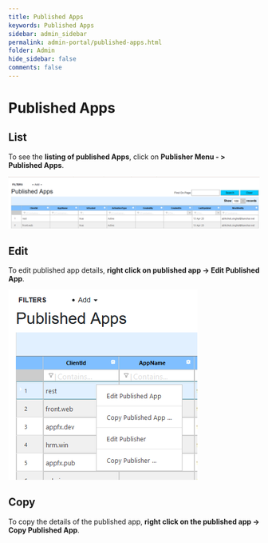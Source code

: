 ```yaml
---
title: Published Apps
keywords: Published Apps
sidebar: admin_sidebar
permalink: admin-portal/published-apps.html
folder: Admin
hide_sidebar: false
comments: false
---
```


# Published Apps

## List

To see the **listing of published Apps**, click on **Publisher Menu - > Published Apps**.

![](/images/PublishedApps.png)

## Edit

To edit published app details, **right click on published app -> Edit Published App**.

![](/images/PublishedAppRightClick.png)


## Copy

To copy the details of the published app, **right click on the published app -> Copy Published App**.



